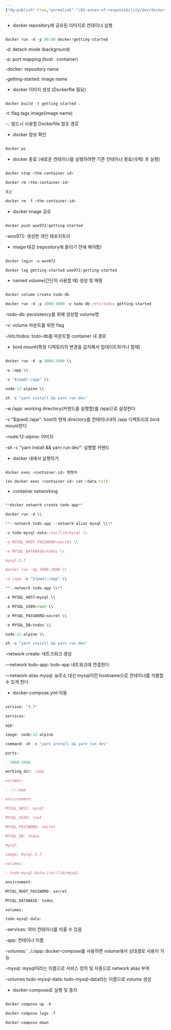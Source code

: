 ```yaml
---
{"dg-publish":true,"permalink":"/02-areas-of-responsibility/dev/docker-and-k8s/docker/","tags":["docker","dev"],"noteIcon":""}
---
```


- docker repository에 공유된 이미지로 컨테이너 실행

  

```jsx

docker run -d -p 80:80 docker/getting-started

```

  

-d: detach mode (background)

  

-p: port mapping (host : container)

  

-docker: repository name

  

-getting-started: image name

  

- docker 이미지 생성 (Dockerfile 필요)

  

```jsx

docker build -t getting-started .

```

  

-t: flag tags image(image name)

  

-.: 빌드시 사용할 Dockerfile 참조 경로

  

- docker 정보 확인

  

```jsx

docker ps

```

  

- docker 종료 (새로운 컨테이너를 실행하려면 기존 컨테이너 종료(삭제) 후 실행)

  

```jsx

docker stop <the-container-id>

docker rm <the-container-id>

또는

docker rm -f <the-container-id>

```

  

- docker image 공유

  

```jsx

docker push woo972/getting-started

```

  

-woo972: 생성한 개인 레포지토리

  

- image 태깅 (repository에 올리기 전에 해야함)

  

```jsx

docker login -u woo972

docker tag getting-started woo972/getting-started

```

  

- named volume(간단히 사용할 때) 생성 및 매핑

  

```jsx

docker volume create todo-db

docker run -d -p 3000:3000 -v todo-db:/etc/todos getting-started

```

  

-todo-db: persistency를 위해 생성할 volume명

  

-v: volume 마운트를 위한 flag

  

-/etc/todos: todo-db를 마운트할 container 내 경로

  

- bind mount(특정 디렉토리의 변경을 감지해서 업데이트하거나 할때)

  

```jsx

docker run -d -p 3000:3000 \\

-w /app \\

-v "$(pwd):/app" \\

node:12-alpine \\

sh -c "yarn install && yarn run dev"

```

  

-w /app: working directory(커맨드를 실행할)를 /app으로 설정한다

  

-v "$(pwd):/app": host의 현재 directory를 컨테이너내의 /app 디렉토리로 bind mount한다

  

-node:12-alpine: 이미지

  

-sh -c "yarn install && yarn run dev": 실행할 커맨드

  

- docker 내에서 실행하기

  

```jsx

docker exec <container-id> 명령어

(ex docker exec <container-id> cat /data.txt)

```

  

- container networking

  

```jsx

**docker network create todo-app**

docker run -d \\

**--network todo-app --network-alias mysql \\**

-v todo-mysql-data:/var/lib/mysql \\

-e MYSQL_ROOT_PASSWORD=secret \\

-e MYSQL_DATABASE=todos \\

mysql:5.7

docker run -dp 3000:3000 \\

-w /app -v "$(pwd):/app" \\

**--network todo-app \\**

-e MYSQL_HOST=mysql \\

-e MYSQL_USER=root \\

-e MYSQL_PASSWORD=secret \\

-e MYSQL_DB=todos \\

node:12-alpine \\

sh -c "yarn install && yarn run dev"

```

  

-network create: 네트크워크 생성

  

—network todo-app: todo-app 네트워크에 연결한다

  

—network-alias mysql: ip주소 대신 mysql이란 hostname으로 컨테이너를 식별할 수 있게 한다

  

- docker-compose.yml 이용

  

```jsx

version: "3.7"

services:

app:

image: node:12-alpine

command: sh -c "yarn install && yarn run dev"

ports:

- 3000:3000

working_dir: /app

volumes:

- ./:/app

environment:

MYSQL_HOST: mysql

MYSQL_USER: root

MYSQL_PASSWORD: secret

MYSQL_DB: todos

mysql:

image: mysql:5.7

volumes:

- todo-mysql-data:/var/lib/mysql

environment:

MYSQL_ROOT_PASSWORD: secret

MYSQL_DATABASE: todos

volumes:

todo-mysql-data:

```

  

-services: 여러 컨테이너를 띄울 수 있음

  

-app: 컨테이너 이름

  

-volumes:` ./:/app: docker-compose를 사용하면 volume에서 상대경로 사용이 가능

-mysql: mysql이라는 이름으로 서비스 정의 및 자동으로 network alias 부여

-volumes todo-mysql-data: todo-mysql-data라는 이름으로 volume 생성

- docker-compose로 실행 및 중지

```jsx

docker-compose up -d

docker-compose logs -f

docker-compose down

```